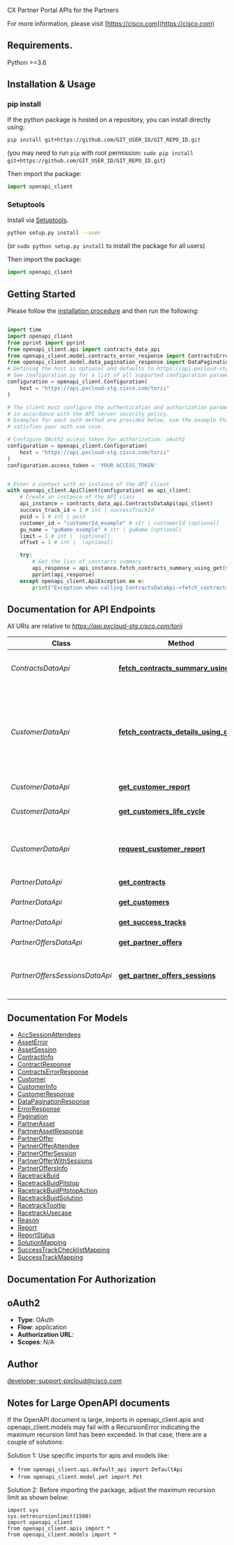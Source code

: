 CX Partner Portal APIs for the Partners

For more information, please visit [https://cisco.com](https://cisco.com)

## Requirements.

Python >=3.6

## Installation & Usage
### pip install

If the python package is hosted on a repository, you can install directly using:

```sh
pip install git+https://github.com/GIT_USER_ID/GIT_REPO_ID.git
```
(you may need to run `pip` with root permission: `sudo pip install git+https://github.com/GIT_USER_ID/GIT_REPO_ID.git`)

Then import the package:
```python
import openapi_client
```

### Setuptools

Install via [Setuptools](http://pypi.python.org/pypi/setuptools).

```sh
python setup.py install --user
```
(or `sudo python setup.py install` to install the package for all users)

Then import the package:
```python
import openapi_client
```

## Getting Started

Please follow the [installation procedure](#installation--usage) and then run the following:

```python

import time
import openapi_client
from pprint import pprint
from openapi_client.api import contracts_data_api
from openapi_client.model.contracts_error_response import ContractsErrorResponse
from openapi_client.model.data_pagination_response import DataPaginationResponse
# Defining the host is optional and defaults to https://api.pxcloud-stg.cisco.com/torii
# See configuration.py for a list of all supported configuration parameters.
configuration = openapi_client.Configuration(
    host = "https://api.pxcloud-stg.cisco.com/torii"
)

# The client must configure the authentication and authorization parameters
# in accordance with the API server security policy.
# Examples for each auth method are provided below, use the example that
# satisfies your auth use case.

# Configure OAuth2 access token for authorization: oAuth2
configuration = openapi_client.Configuration(
    host = "https://api.pxcloud-stg.cisco.com/torii"
)
configuration.access_token = 'YOUR_ACCESS_TOKEN'


# Enter a context with an instance of the API client
with openapi_client.ApiClient(configuration) as api_client:
    # Create an instance of the API class
    api_instance = contracts_data_api.ContractsDataApi(api_client)
    success_track_id = 1 # int | successTrackId
    puid = 1 # int | puid
    customer_id = "customerId_example" # str | customerId (optional)
    gu_name = "guName_example" # str | guName (optional)
    limit = 1 # int |  (optional)
    offset = 1 # int |  (optional)

    try:
        # Get the list of contracts summary
        api_response = api_instance.fetch_contracts_summary_using_get(success_track_id, puid, customer_id=customer_id, gu_name=gu_name, limit=limit, offset=offset)
        pprint(api_response)
    except openapi_client.ApiException as e:
        print("Exception when calling ContractsDataApi->fetch_contracts_summary_using_get: %s\n" % e)
```

## Documentation for API Endpoints

All URIs are relative to *https://api.pxcloud-stg.cisco.com/torii*

Class | Method | HTTP request | Description
------------ | ------------- | ------------- | -------------
*ContractsDataApi* | [**fetch_contracts_summary_using_get**](docs/ContractsDataApi.md#fetch_contracts_summary_using_get) | **GET** /v2/contracts | Get the list of contracts summary
*CustomerDataApi* | [**fetch_contracts_details_using_get**](docs/CustomerDataApi.md#fetch_contracts_details_using_get) | **GET** /v1/contract/details | Get the list of contracts Details from flat table. It supports pagination , filtering and sorting
*CustomerDataApi* | [**get_customer_report**](docs/CustomerDataApi.md#get_customer_report) | **GET** /v1/customers/{customerId}/reports/{reportId} | Get the report
*CustomerDataApi* | [**get_customers_life_cycle**](docs/CustomerDataApi.md#get_customers_life_cycle) | **GET** /v1/customers/{customerId}/lifecycle | Get customer lifecycle
*CustomerDataApi* | [**request_customer_report**](docs/CustomerDataApi.md#request_customer_report) | **POST** /v1/customers/{customerId}/reports | Request customer data reports as bulk files
*PartnerDataApi* | [**get_contracts**](docs/PartnerDataApi.md#get_contracts) | **GET** /v1/contracts | List of contracts
*PartnerDataApi* | [**get_customers**](docs/PartnerDataApi.md#get_customers) | **GET** /v1/customers | List of customers
*PartnerDataApi* | [**get_success_tracks**](docs/PartnerDataApi.md#get_success_tracks) | **GET** /v1/successTracks | Success Tracks
*PartnerOffersDataApi* | [**get_partner_offers**](docs/PartnerOffersDataApi.md#get_partner_offers) | **GET** /v1/partnerOffers | Get Partner Offers
*PartnerOffersSessionsDataApi* | [**get_partner_offers_sessions**](docs/PartnerOffersSessionsDataApi.md#get_partner_offers_sessions) | **GET** /v1/partnerOffersSessions | Get Info about Partner Offers Sessions


## Documentation For Models

 - [AccSessionAttendees](docs/AccSessionAttendees.md)
 - [AssetError](docs/AssetError.md)
 - [AssetSession](docs/AssetSession.md)
 - [ContractInfo](docs/ContractInfo.md)
 - [ContractResponse](docs/ContractResponse.md)
 - [ContractsErrorResponse](docs/ContractsErrorResponse.md)
 - [Customer](docs/Customer.md)
 - [CustomerInfo](docs/CustomerInfo.md)
 - [CustomerResponse](docs/CustomerResponse.md)
 - [DataPaginationResponse](docs/DataPaginationResponse.md)
 - [ErrorResponse](docs/ErrorResponse.md)
 - [Pagination](docs/Pagination.md)
 - [PartnerAsset](docs/PartnerAsset.md)
 - [PartnerAssetResponse](docs/PartnerAssetResponse.md)
 - [PartnerOffer](docs/PartnerOffer.md)
 - [PartnerOfferAttendee](docs/PartnerOfferAttendee.md)
 - [PartnerOfferSession](docs/PartnerOfferSession.md)
 - [PartnerOfferWithSessions](docs/PartnerOfferWithSessions.md)
 - [PartnerOffersInfo](docs/PartnerOffersInfo.md)
 - [RacetrackBuid](docs/RacetrackBuid.md)
 - [RacetrackBuidPitstop](docs/RacetrackBuidPitstop.md)
 - [RacetrackBuidPitstopAction](docs/RacetrackBuidPitstopAction.md)
 - [RacetrackBuidSolution](docs/RacetrackBuidSolution.md)
 - [RacetrackTooltip](docs/RacetrackTooltip.md)
 - [RacetrackUsecase](docs/RacetrackUsecase.md)
 - [Reason](docs/Reason.md)
 - [Report](docs/Report.md)
 - [ReportStatus](docs/ReportStatus.md)
 - [SolutionMapping](docs/SolutionMapping.md)
 - [SuccessTrackChecklistMapping](docs/SuccessTrackChecklistMapping.md)
 - [SuccessTrackMapping](docs/SuccessTrackMapping.md)


## Documentation For Authorization


## oAuth2

- **Type**: OAuth
- **Flow**: application
- **Authorization URL**: 
- **Scopes**: N/A


## Author

developer-support-pxcloud@cisco.com


## Notes for Large OpenAPI documents
If the OpenAPI document is large, imports in openapi_client.apis and openapi_client.models may fail with a
RecursionError indicating the maximum recursion limit has been exceeded. In that case, there are a couple of solutions:

Solution 1:
Use specific imports for apis and models like:
- `from openapi_client.api.default_api import DefaultApi`
- `from openapi_client.model.pet import Pet`

Solution 2:
Before importing the package, adjust the maximum recursion limit as shown below:
```
import sys
sys.setrecursionlimit(1500)
import openapi_client
from openapi_client.apis import *
from openapi_client.models import *
```

